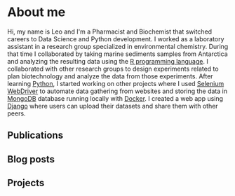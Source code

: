 # About me

Hi, my name is Leo and I'm a Pharmacist and Biochemist that switched careers to Data Science and Python development. I worked as a laboratory assistant in a research group specialized in environmental chemistry. During that time I collaborated by taking marine sediments samples from Antarctica and analyzing the resulting data using the [R programming language](https://www.r-project.org/). I collaborated with other research groups to design experiments related to plan biotechnology and analyze the data from those experiments. After learning [Python](https://www.python.org/), I started working on other projects where I used [Selenium WebDriver](https://www.selenium.dev/) to automate data gathering from websites and storing the data in [MongoDB](https://www.mongodb.com/) database running locally with [Docker](https://www.docker.com/). I created a web app using [Django](https://www.djangoproject.com/) where users can upload their datasets and share them with other peers.

## Publications

## Blog posts

## Projects

